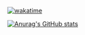 
[![wakatime](https://wakatime.com/badge/user/61024c53-d77a-4e93-9752-f64c1ac30f6e.svg)](https://wakatime.com/@61024c53-d77a-4e93-9752-f64c1ac30f6e)

[![Anurag's GitHub stats](https://github-readme-stats.vercel.app/api?username=HillaryKipkoech/hillarykipkoech)](https://github.com/HillaryKipkoech/hillarykipkoech/github-readme-stats)
